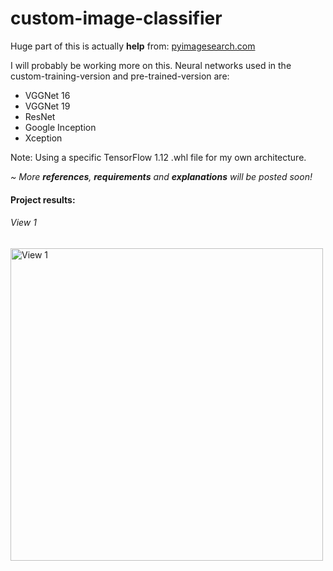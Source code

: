 # custom-image-classifier
Huge part of this is actually <b>help</b> from: 
[pyimagesearch.com](https://www.pyimagesearch.com/)

I will probably be working more on this. 
Neural networks used in the custom-training-version and pre-trained-version are:
* VGGNet 16
* VGGNet 19
* ResNet
* Google Inception
* Xception

Note: Using a specific TensorFlow 1.12 .whl file for my own architecture. 

<i>~ More <b>references</b>, <b>requirements</b> and <b>explanations</b> will be posted soon!</i>

#### Project results:
<h6>View 1</h6>
<img src="screen-shots/view-1.png" height="500" alt="View 1">